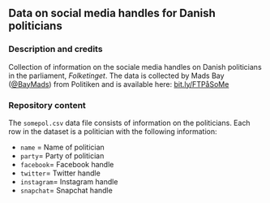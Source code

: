 Data on social media handles for Danish politicians
---

### Description and credits

Collection of information on the sociale media handles on Danish politicians in the parliament, _Folketinget_. The data is collected by Mads Bay ([@BayMads](https://twitter.com/BayMads)) from Politiken and is available here: [bit.ly/FTPåSoMe](http://bit.ly/FTPåSoMe)

### Repository content

The `somepol.csv` data file consists of information on the politicians. Each row in the dataset is a politician with the following information:

 - `name` = Name of politician
 - `party`= Party of politician
 - `facebook`= Facebook handle
 - `twitter`= Twitter handle
 - `instagram`= Instagram handle
 - `snapchat`= Snapchat handle
